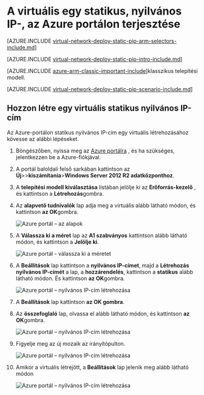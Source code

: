 <properties 
   pageTitle="Egy statikus, nyilvános IP-, erőforrás-kezelő az Azure portál használatával egy virtuális telepítése |} Microsoft Azure"
   description="Megtudhatja, hogy miként üzembe VMs egy statikus, nyilvános IP-, az erőforrás-kezelő a zure portál használatával"
   services="virtual-network"
   documentationCenter="na"
   authors="jimdial"
   manager="carmonm"
   editor=""
   tags="azure-resource-manager"
/>
<tags  
   ms.service="virtual-network"
   ms.devlang="na"
   ms.topic="article"
   ms.tgt_pltfrm="na"
   ms.workload="infrastructure-services"
   ms.date="02/04/2016"
   ms.author="jdial" />

# <a name="deploy-a-vm-with-a-static-public-ip-using-the-azure-portal"></a>A virtuális egy statikus, nyilvános IP-, az Azure portálon terjesztése

[AZURE.INCLUDE [virtual-network-deploy-static-pip-arm-selectors-include.md](../../includes/virtual-network-deploy-static-pip-arm-selectors-include.md)]

[AZURE.INCLUDE [virtual-network-deploy-static-pip-intro-include.md](../../includes/virtual-network-deploy-static-pip-intro-include.md)]

[AZURE.INCLUDE [azure-arm-classic-important-include](../../includes/learn-about-deployment-models-rm-include.md)]klasszikus telepítési modell.

[AZURE.INCLUDE [virtual-network-deploy-static-pip-scenario-include.md](../../includes/virtual-network-deploy-static-pip-scenario-include.md)]

## <a name="create-a-vm-with-a-static-public-ip"></a>Hozzon létre egy virtuális statikus nyilvános IP-cím 

Az Azure-portálon statikus nyilvános IP-cím egy virtuális létrehozásához kövesse az alábbi lépéseket.

1. Böngészőben, nyissa meg az [Azure portálra](https://portal.azure.com) , és ha szükséges, jelentkezzen be a Azure-fiókjával.
2. A portál baloldali felső sarkában kattintson az **Új**>>**kiszámítania**>**Windows Server 2012 R2 adatközponthoz**.
3. A **telepítési modell kiválasztása** listában jelölje ki az **Erőforrás-kezelő** , és kattintson a **Létrehozás**gombra.
4. Az **alapvető tudnivalók** lap adja meg a virtuális alább látható módon, és kattintson **az OK**gombra.

    ![Azure portál – az alapok](./media/virtual-network-deploy-static-pip-arm-portal/figure1.png)

5. A **Válassza ki a méret** lap az **A1 szabványos** kattintson alább látható módon, és kattintson a **Jelölje ki**.

    ![Azure portál - válassza ki a méretet](./media/virtual-network-deploy-static-pip-arm-portal/figure2.png)

6. A **Beállítások** lap kattintson a **nyilvános IP-címet**, majd a **Létrehozás nyilvános IP-címét** a lap, a **hozzárendelés**, kattintson a **statikus** alább látható módon. És kattintson **az OK**gombra.

    ![Azure portál – nyilvános IP-cím létrehozása](./media/virtual-network-deploy-static-pip-arm-portal/figure3.png)

7. A **Beállítások** lap kattintson **az OK gombra**.
8. Az **összefoglaló** lap, olvassa el alább látható módon, és kattintson **az OK**gombra.

    ![Azure portál – nyilvános IP-cím létrehozása](./media/virtual-network-deploy-static-pip-arm-portal/figure4.png)

9. Figyelje meg az új mozaik az irányítópulton.

    ![Azure portál – nyilvános IP-cím létrehozása](./media/virtual-network-deploy-static-pip-arm-portal/figure5.png)

10. Amikor a virtuális létrejött, a **Beállítások** lap jelenik meg alább látható módon

    ![Azure portál – nyilvános IP-cím létrehozása](./media/virtual-network-deploy-static-pip-arm-portal/figure6.png)